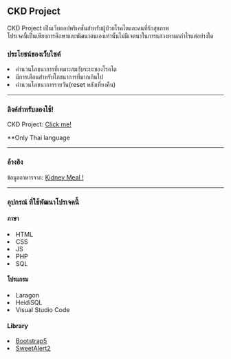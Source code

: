 <h2> CKD Project </h2>
<p>CKD Project เป็นเว็บแอปพริเคชั่นสำหรับผู้ป่วยโรคไตและคนที่รักสุขภาพ <br> โปรเจคนี้เป็นเพียงการศึกษาและพัฒนาตนเองเท่านั้นไม่มีเจตนาในการแสวงหาผลกำไรแต่อย่างใด </p>

<h3>ประโยชน์ของเว็บไซต์</h3>
<ui>
  <li>คำนวนโภชนาการที่เหมาะสมกับระยะของโรคไต</li>
  <li>มีการเตือนสำหรับโภชนาการที่มากเกินไป</li>
  <li>คำนวนโภชนาการรายวัน(reset หลังเที่ยงคืน)</li>
</ui>
<hr />

<h3>ลิงค์สำหรับลองใช้!</h3>
<p>
  CKD Project: <a href="http://49.231.43.198/ckd" target="_blank"> Click me!</a>
</p>
<p>**Only Thai language</p>
<hr />

<h3>อ้างอิง</h3>
<p>
  ข้อมูลอาหารจาก: <a href="http://www.kidneymeal.com/" target="_blank"> Kidney Meal !</a>
</p>
<hr />

<h3>อุปกรณ์ ที่ใช้พัฒนาโปรเจคนี้</h3>
<h4>ภาษา</h4>
<ui>
  <li>HTML</li>
  <li>CSS</li>
  <li>JS</li>
  <li>PHP</li>
  <li>SQL</li>
</ui>

<h4>โปรแกรม</h4>
<ui>
  <li>Laragon</li>
  <li>HeidiSQL</li>
  <li>Visual Studio Code</li>
</ui>

<h4>Library</h4>
<ui>
  <li>
    <a href="https://getbootstrap.com/" target="_blank">Bootstrap5</a>
  </li>
  <li>
    <a href="https://sweetalert2.github.io/" target="_blank">SweetAlert2</a>
  </li>
</ui>
